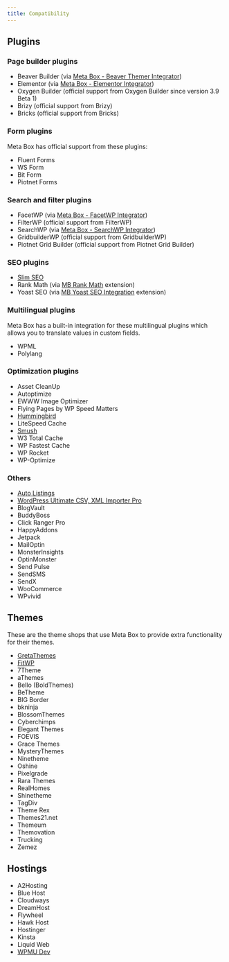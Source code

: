```yaml
---
title: Compatibility
---
```


## Plugins

### Page builder plugins

- Beaver Builder (via [Meta Box - Beaver Themer Integrator](https://metabox.io/plugins/meta-box-beaver-themer-integrator/))
- Elementor (via [Meta Box - Elementor Integrator](https://metabox.io/plugins/mb-elementor-integrator/))
- Oxygen Builder (official support from Oxygen Builder since version 3.9 Beta 1)
- Brizy (official support from Brizy)
- Bricks (official support from Bricks)

### Form plugins

Meta Box has official support from these plugins:

- Fluent Forms
- WS Form
- Bit Form
- Piotnet Forms

### Search and filter plugins

- FacetWP (via [Meta Box - FacetWP Integrator](https://metabox.io/plugins/meta-box-facetwp-integrator/))
- FilterWP (official support from FilterWP)
- SearchWP (via [Meta Box - SearchWP Integrator](https://metabox.io/plugins/meta-box-searchwp-integrator/))
- GridbuilderWP (official support from GridbuilderWP)
- Piotnet Grid Builder (official support from Piotnet Grid Builder)

### SEO plugins

- [Slim SEO](https://wpslimseo.com/)
- Rank Math (via [MB Rank Math](https://metabox.io/plugins/mb-rank-math/) extension)
- Yoast SEO (via [MB Yoast SEO Integration](https://metabox.io/plugins/meta-box-yoast-seo/) extension)

### Multilingual plugins

Meta Box has a built-in integration for these multilingual plugins which allows you to translate values in custom fields.

- WPML
- Polylang


### Optimization plugins

- Asset CleanUp
- Autoptimize
- EWWW Image Optimizer
- Flying Pages by WP Speed Matters
- [Hummingbird](https://premium.wpmudev.org/project/wp-hummingbird/)
- LiteSpeed Cache
- [Smush](https://premium.wpmudev.org/project/wp-smush-pro/)
- W3 Total Cache
- WP Fastest Cache
- WP Rocket
- WP-Optimize

### Others

- [Auto Listings](https://wpautolistings.com/)
- [WordPress Ultimate CSV, XML Importer Pro](https://www.smackcoders.com/wp-ultimate-csv-importer-pro.html/)
- BlogVault
- BuddyBoss
- Click Ranger Pro
- HappyAddons
- Jetpack
- MailOptin
- MonsterInsights
- OptinMonster
- Send Pulse
- SendSMS
- SendX
- WooCommerce
- WPvivid

## Themes

These are the theme shops that use Meta Box to provide extra functionality for their themes.

- [GretaThemes](https://gretathemes.com/)
- [FitWP](https://fitwp.com/)
- 7Theme
- aThemes
- Bello (BoldThemes)
- BeTheme
- BIG Border
- bkninja
- BlossomThemes
- Cyberchimps
- Elegant Themes
- FOEVIS
- Grace Themes
- MysteryThemes
- Ninetheme
- Oshine
- Pixelgrade
- Rara Themes
- RealHomes
- Shinetheme
- TagDiv
- Theme Rex
- Themes21.net
- Themeum
- Themovation
- Trucking
- Zemez

## Hostings

- A2Hosting
- Blue Host
- Cloudways
- DreamHost
- Flywheel
- Hawk Host
- Hostinger
- Kinsta
- Liquid Web
- [WPMU Dev](https://premium.wpmudev.org/hosting/)
